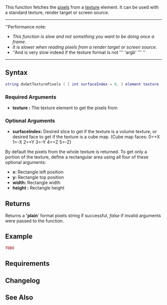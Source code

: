 This function fetches the [pixels](/docs/texture_pixels.md "wikilink") from a [texture](/texture.md "wikilink") element. It can be used with a standard texture, render target or screen source.

------------------------------------------------------------------------

''Performance note:

-   *This function is slow and not something you want to be doing once a frame.*
-   *It is slower when reading pixels from a render target or screen source.*
-   ''And is very slow indeed if the texture format is not ''' 'argb' ''' ''

------------------------------------------------------------------------

Syntax
------

``` lua
string dxGetTexturePixels ( [ int surfaceIndex = 0, ] element texture [, int x = 0, int y = 0, int width = 0, int height = 0 ] )
```

### Required Arguments

-   **texture :** The texture element to get the pixels from

### Optional Arguments

-   **surfaceIndex:** Desired slice to get if the texture is a volume texture, or desired face to get if the texture is a cube map. (Cube map faces: 0=+X 1=-X 2=+Y 3=-Y 4=+Z 5=-Z)

By default the pixels from the whole texture is returned. To get only a portion of the texture, define a rectangular area using all four of these optional arguments:

-   **x:** Rectangle left position
-   **y:** Rectangle top position
-   **width:** Rectangle width
-   **height :** Rectangle height

Returns
-------

Returns a **'plain**' format pixels string if successful, *false* if invalid arguments were passed to the function.

Example
-------

``` lua
TODO
```

Requirements
------------

Changelog
---------

See Also
--------
